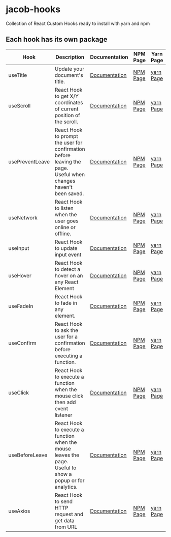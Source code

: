 # jacob-hooks

Collection of React Custom Hooks ready to install with yarn and npm

## Each hook has its own package

| Hook            | Description                                                                                                     | Documentation                                                                     | NPM Page                                                                                   | Yarn Page                                                               |
| --------------- | --------------------------------------------------------------------------------------------------------------- | --------------------------------------------------------------------------------- | ------------------------------------------------------------------------------------------ | ----------------------------------------------------------------------- |
| useTitle        | Update your document's title.                                                                                   | [Documentation](https://github.com/nomadcoders/nooks/tree/master/useTitle)        | [NPM Page](https://www.npmjs.com/package/@jacob-hooks/use-title)                           | [yarn Page](https://yarnpkg.com/package/@jacob-hooks/use-title)         |
| useScroll       | React Hook to get X/Y coordinates of current position of the scroll.                                            | [Documentation](https://github.com/nomadcoders/nooks/tree/master/useConfirm)      | [NPM Page](https://www.npmjs.com/package/@jacob-hooks/use-scroll)                          | [yarn Page](https://yarnpkg.com/package/@jacob-hooks/use-scroll)        |
| usePreventLeave | React Hook to prompt the user for confirmation before leaving the page. Useful when changes haven't been saved. | [Documentation](https://github.com/nomadcoders/nooks/tree/master/useHover)        | [NPM Page](https://www.npmjs.com/package/@jacob-hooks/use-prevent-leave?activeTab=explore) | [yarn Page](https://yarnpkg.com/package/@jacob-hooks/use-prevent-leave) |
| useNetwork      | React Hook to listen when the user goes online or offline.                                                      | [Documentation](https://github.com/nomadcoders/nooks/tree/master/useBeforeLeave)  | [NPM Page](https://www.npmjs.com/package/@jacob-hooks/use-network)                         | [yarn Page](https://www.npmjs.com/package/@jacob-hooks/use-network)     |
| useInput        | React Hook to update input event                                                                                | [Documentation](https://github.com/nomadcoders/nooks/tree/master/useNetwork)      | [NPM Page](https://www.npmjs.com/package/@jacob-hooks/use-input)                           | [yarn Page](https://yarnpkg.com/package/@jacob-hooks/use-input)         |
| useHover        | React Hook to detect a hover on an any React Element                                                            | [Documentation](https://github.com/nomadcoders/nooks/tree/master/useScroll)       | [NPM Page](https://www.npmjs.com/package/@jacob-hooks/use-hover)                           | [yarn Page](https://yarnpkg.com/package/@jacob-hooks/use-hover)         |
| useFadeIn       | React Hook to fade in any element.                                                                              | [Documentation](https://github.com/nomadcoders/nooks/tree/master/usePreventLeave) | [NPM Page](https://www.npmjs.com/package/@jacob-hooks/use-fade-in)                         | [yarn Page](https://yarnpkg.com/package/@jacob-hooks/use-fade-in)       |
| useConfirm      | React Hook to ask the user for a confirmation before executing a function.                                      | [Documentation](https://github.com/nomadcoders/nooks/tree/master/useFadeIn)       | [NPM Page](https://www.npmjs.com/package/@jacob-hooks/use-confirm)                         | [yarn Page](https://yarnpkg.com/package/@jacob-hooks/use-fade-in)       |
| useClick        | React Hook to execute a function when the mouse click then add event listener                                   | [Documentation](https://github.com/nomadcoders/nooks/tree/master/useFullScreen)   | [NPM Page](https://www.npmjs.com/package/@jacob-hooks/use-click)                           | [yarn Page](https://yarnpkg.com/package/@jacob-hooks/use-click)         |
| useBeforeLeave  | React Hook to execute a function when the mouse leaves the page. Useful to show a popup or for analytics.       | [Documentation](https://github.com/nomadcoders/nooks/tree/master/useFullScreen)   | [NPM Page](https://www.npmjs.com/package/@jacob-hooks/use-before-leave)                    | [yarn Page](https://yarnpkg.com/package/@jacob-hooks/use-before-leave)  |
| useAxios        | React Hook to send HTTP request and get data from URL                                                           | [Documentation](https://github.com/nomadcoders/nooks/tree/master/useFullScreen)   | [NPM Page](https://www.npmjs.com/package/@jacob-hooks/use-axios)                           | [yarn Page](https://yarnpkg.com/package/@jacob-hooks/use-axios)         |
